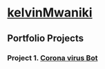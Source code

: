 # [kelvinMwaniki ](https://www.youtube.com/watch?v=PU6-2RSkA_c)
## Portfolio Projects
### Project 1. [Corona virus Bot ](https://webchat.snatchbot.me/2d7fac783f74a5e528703986d0d2702f01dd35233435a0c67ca9f5282e3b98af)
